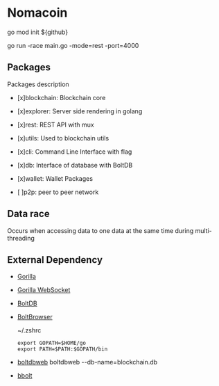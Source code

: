 # Nomacoin

go mod init ${github}

go run -race main.go -mode=rest -port=4000

## Packages

Packages description

- [x]blockchain: Blockchain core

- [x]explorer: Server side rendering in golang

- [x]rest: REST API with mux

- [x]utils: Used to blockchain utils

- [x]cli: Command Line Interface with flag

- [x]db: Interface of database with BoltDB

- [x]wallet: Wallet Packages

- [ ]p2p: peer to peer network

## Data race

Occurs when accessing data to one data at the same time during multi-threading

## External Dependency

- [Gorilla](https://github.com/gorilla/mux)

- [Gorilla WebSocket](https://pkg.go.dev/github.com/gorilla/websocket)

- [BoltDB](https://github.com/boltdb/bolt)

- [BoltBrowser](https://github.com/br0xen/boltbrowser)

  ~/.zshrc

  ```
  export GOPATH=$HOME/go
  export PATH=$PATH:$GOPATH/bin
  ```

- [boltdbweb](https://github.com/evnix/boltdbweb)
  boltdbweb --db-name=blockchain.db

- [bbolt](https://github.com/etcd-io/bbolt)
